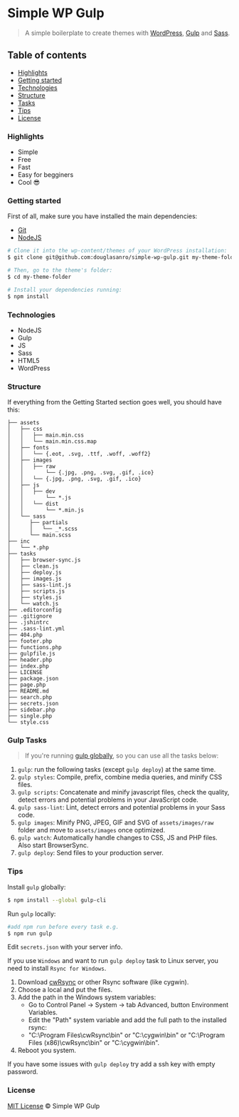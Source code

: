 # Simple WP Gulp

> A simple boilerplate to create themes with [WordPress](https://wordpress.org), [Gulp](http://gulpjs.com) and [Sass](http://sass-lang.com).

## Table of contents

- [Highlights](#highlights)
- [Getting started](#getting-started)
- [Technologies](#technologies)
- [Structure](#structure)
- [Tasks](#gulp-tasks)
- [Tips](#tips)
- [License](#license)

### Highlights

- Simple
- Free
- Fast
- Easy for begginers
- Cool :sunglasses:

### Getting started
First of all, make sure you have installed the main dependencies:

- [Git](https://git-scm.com/downloads)
- [NodeJS](https://nodejs.org/en/download/)

```bash
# Clone it into the wp-content/themes of your WordPress installation:
$ git clone git@github.com:douglasanro/simple-wp-gulp.git my-theme-folder

# Then, go to the theme's folder:
$ cd my-theme-folder

# Install your dependencies running:
$ npm install
```

### Technologies

- NodeJS
- Gulp
- JS
- Sass
- HTML5
- WordPress

### Structure

If everything from the Getting Started section goes well, you should have this:

```
├── assets
│	├── css
│	│   ├── main.min.css
│	│   └── main.min.css.map
│	├── fonts
│	│   └── {.eot, .svg, .ttf, .woff, .woff2}
│	├── images
│	│   ├── raw
│	│       └── {.jpg, .png, .svg, .gif, .ico}
│	│   └── {.jpg, .png, .svg, .gif, .ico}
│	├── js
│	│   ├── dev
│	│       └── *.js
│	│   └── dist
│	│       └── *.min.js
│	└── sass
│	   ├── partials
│	   │   └── _*.scss
│	   └── main.scss
├── inc
│	└── *.php
├── tasks
│	├── browser-sync.js
│	├── clean.js
│	├── deploy.js
│	├── images.js
│	├── sass-lint.js
│	├── scripts.js
│	├── styles.js
│	└── watch.js
├── .editorconfig
├── .gitignore
├── .jshintrc
├── .sass-lint.yml
├── 404.php
├── footer.php
├── functions.php
├── gulpfile.js
├── header.php
├── index.php
├── LICENSE
├── package.json
├── page.php
├── README.md
├── search.php
├── secrets.json
├── sidebar.php
├── single.php
└── style.css
```

### Gulp Tasks

> If you're running [gulp globally](#tips), so you can use all the tasks below:

1. `gulp`:  run the following tasks (except `gulp deploy`) at the same time.
1. `gulp styles`: Compile, prefix, combine media queries, and minify CSS files.
1. `gulp scripts`: Concatenate and minify javascript files, check the quality, detect errors and potential problems in your JavaScript code.
1. `gulp sass-lint`: Lint, detect errors and potential problems in your Sass code.
1. `gulp images`: Minify PNG, JPEG, GIF and SVG of `assets/images/raw` folder and move to `assets/images` once optimized.
1. `gulp watch`: Automatically handle changes to CSS, JS and PHP files. Also start BrowserSync.
1. `gulp deploy`: Send files to your production server.

### Tips

Install `gulp` globally:

```bash
$ npm install --global gulp-cli
```

Run `gulp` locally:

```bash
#add npm run before every task e.g.
$ npm run gulp
```

Edit `secrets.json` with your server info.

If you use `Windows` and want to run `gulp deploy` task to Linux server, you need to install `Rsync for Windows`.

1. Download [cwRsync](https://itefix.net/content/cwrsync-free-edition) or other Rsync software (like cygwin).
1. Choose a local and put the files.
1. Add the path in the Windows system variables:
	* Go to Control Panel -> System -> tab Advanced, button Environment Variables.
	* Edit the "Path" system variable and add the full path to the installed rsync:
	* "C:\Program Files\cwRsync\bin" or "C:\cygwin\bin" or "C:\Program Files (x86)\cwRsync\bin" or "C:\cygwin\bin".
1. Reboot you system.

If you have some issues with `gulp deploy` try add a ssh key with empty password.

### License
[MIT License](LICENSE) © Simple WP Gulp

